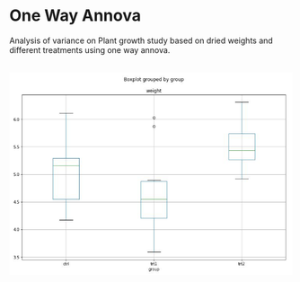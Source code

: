 <h1> One Way Annova </h1>
Analysis of variance on Plant growth study based on dried weights and different treatments using one way annova.<br/><br/>
 
![one way anova](result.JPG?raw=true "one way anova")
